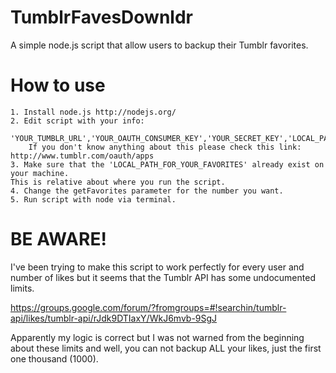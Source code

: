 TumblrFavesDownldr
==================

A simple node.js script that allow users to backup their Tumblr favorites.


How to use
==========

    1. Install node.js http://nodejs.org/
    2. Edit script with your info: 
        'YOUR_TUMBLR_URL','YOUR_OAUTH_CONSUMER_KEY','YOUR_SECRET_KEY','LOCAL_PATH_FOR_YOUR_FAVORITES'
        If you don't know anything about this please check this link: http://www.tumblr.com/oauth/apps
    3. Make sure that the 'LOCAL_PATH_FOR_YOUR_FAVORITES' already exist on your machine.
    This is relative about where you run the script.
    4. Change the getFavorites parameter for the number you want.
    5. Run script with node via terminal.

BE AWARE!
========================

I've been trying to make this script to work perfectly for every user and number of likes but it seems that
the Tumblr API has some undocumented limits. 

https://groups.google.com/forum/?fromgroups=#!searchin/tumblr-api/likes/tumblr-api/rJdk9DTIaxY/WkJ6mvb-9SgJ

Apparently my logic is correct but I was not warned from the beginning about these limits and well, you can
not backup ALL your likes, just the first one thousand (1000).
